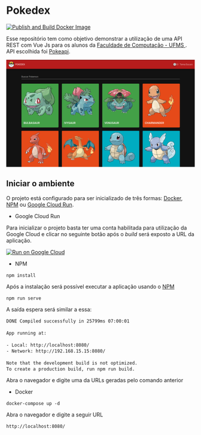 # Pokedex

[![Publish and Build Docker Image](https://github.com/DiegoBulhoes/pokedex/actions/workflows/docker-publish.yml/badge.svg)](https://github.com/DiegoBulhoes/pokedex/actions/workflows/docker-publish.yml)

Esse repositório tem como objetivo demonstrar a utilização de uma API REST com Vue Js para os alunos da [Faculdade de Computação - UFMS ]('https://www.facom.ufms.br/'). API escolhida foi [Pokeapi](https://pokeapi.co/).

![image](https://github.com/DiegoBulhoes/pokedex/blob/master/image.png)

## Iniciar o ambiente

O projeto está configurado para ser inicializado de três formas: [Docker](https://docker.com/), [NPM](https://www.npmjs.com/) ou [Google Cloud Run](https://cloud.google.com/run).

- Google Cloud Run

Para inicializar o projeto basta ter uma conta habilitada para utilização da Google Cloud e clicar no seguinte botão após o _build_ será exposto a URL da aplicação.

[![Run on Google Cloud](https://deploy.cloud.run/button.svg)](https://deploy.cloud.run)

- NPM

```shell
npm install
```

Após a instalação será possível executar a aplicação usando o [NPM](https://www.npmjs.com/)

```shell
npm run serve
```

A saída espera será similar a essa:

```text
DONE Compiled successfully in 25799ms 07:00:01

App running at:

- Local: http://localhost:8080/
- Network: http://192.168.15.15:8080/

Note that the development build is not optimized.
To create a production build, run npm run build.
```

Abra o navegador e digite uma da URLs geradas pelo comando anterior

- Docker

```shell
docker-compose up -d
```

Abra o navegador e digite a seguir URL

```text
http://localhost:8080/
```
